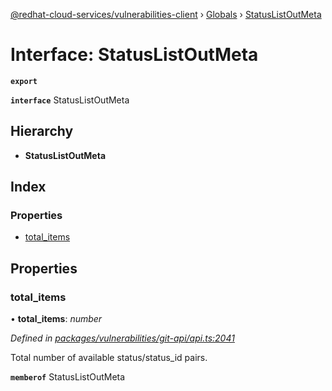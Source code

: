 [@redhat-cloud-services/vulnerabilities-client](../README.md) › [Globals](../globals.md) › [StatusListOutMeta](statuslistoutmeta.md)

# Interface: StatusListOutMeta

**`export`** 

**`interface`** StatusListOutMeta

## Hierarchy

* **StatusListOutMeta**

## Index

### Properties

* [total_items](statuslistoutmeta.md#total_items)

## Properties

###  total_items

• **total_items**: *number*

*Defined in [packages/vulnerabilities/git-api/api.ts:2041](https://github.com/fhlavac/javascript-clients/blob/master/packages/vulnerabilities/git-api/api.ts#L2041)*

Total number of available status/status_id pairs.

**`memberof`** StatusListOutMeta
